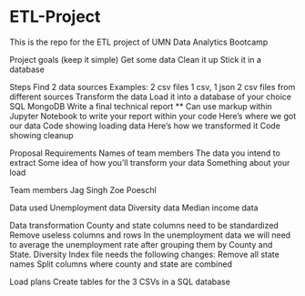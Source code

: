 # ETL-Project
This is the repo for the ETL project of UMN Data Analytics Bootcamp

Project goals (keep it simple)
Get some data
Clean it up
Stick it in a database

Steps
Find 2 data sources
Examples:
2 csv files
1 csv, 1 json
2 csv files from different sources
Transform the data
Load it into a database of your choice
SQL
MongoDB
Write a final technical report
** Can use markup within Jupyter Notebook to write your report within your code
Here’s where we got our data
Code showing loading data
Here’s how we transformed it
Code showing cleanup


Proposal Requirements
Names of team members
The data you intend to extract
Some idea of how you’ll transform your data
Something about your load

Team members
Jag Singh
Zoe Poeschl

Data used
Unemployment data
Diversity data
Median income data

Data transformation
County and state columns need to be standardized
Remove useless columns and rows 
In the unemployment data we will need to average the unemployment rate after grouping them by County and State. 
Diversity Index file needs the following changes:
Remove all state names 
Split columns where county and state are combined


Load plans
Create tables for the 3 CSVs in a SQL database
